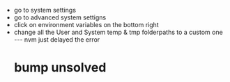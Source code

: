 - go to system settings
- go to advanced system settigns
- click on environment variables on the bottom right
- change all the User and System temp & tmp folderpaths to a custom one
--- nvm just delayed the error
  # bump unsolved

